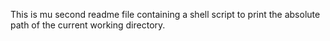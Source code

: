 This is mu second readme file containing a shell script to print the absolute path of the current working directory.

